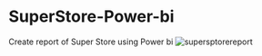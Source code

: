 # SuperStore-Power-bi
Create report of Super Store using Power bi 
![supersptorereport](https://user-images.githubusercontent.com/79142324/178224225-468f03c8-ed80-4854-ab59-df1488e8f59d.PNG)
